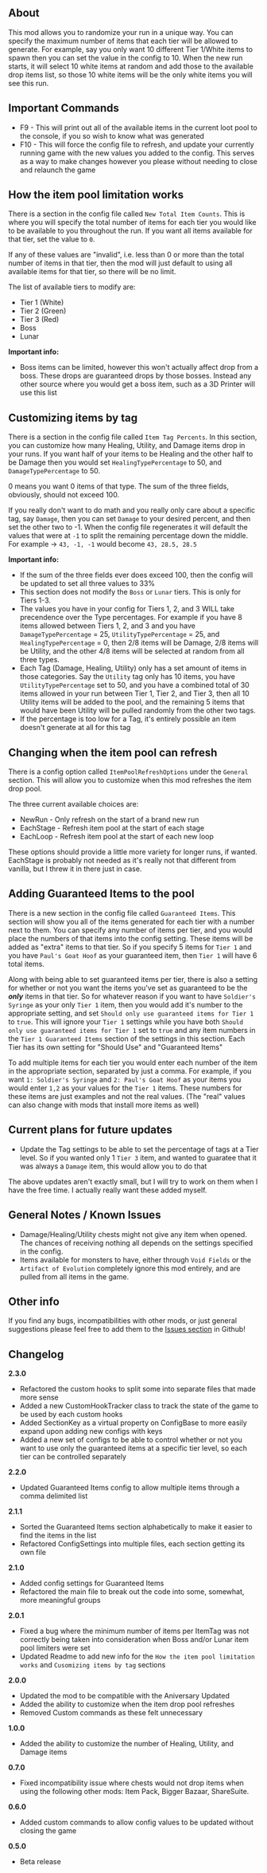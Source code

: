 ## About

This mod allows you to randomize your run in a unique way. You can specify the maximum number of items that each tier will be allowed to generate. For example, say you only want 10 different Tier 1/White items to spawn then you can set the value in the config to 10. When the new run starts, it will select 10 white items at random and add those to the available drop items list, so those 10 white items will be the only white items you will see this run.

## Important Commands
* F9 - This will print out all of the available items in the current loot pool to the console, if you so wish to know what was generated
* F10 - This will force the config file to refresh, and update your currently running game with the new values you added to the config. This serves as a way to make changes however you please without needing to close and relaunch the game

## How the item pool limitation works

There is a section in the config file called `New Total Item Counts`. This is where you will specify the total number of items for each tier you would like to be available to you throughout the run. If you want all items available for that tier, set the value to `0`.

If any of these values are "invalid", i.e. less than 0 or more than the total number of items in that tier, then the mod will just default to using all available items for that tier, so there will be no limit.

The list of available tiers to modify are:
* Tier 1 (White)
* Tier 2 (Green)
* Tier 3 (Red)
* Boss
* Lunar

**Important info:**
* Boss items can be limited, however this won't actually affect drop from a boss. These drops are guaranteed drops by those bosses. Instead any other source where you would get a boss item, such as a 3D Printer will use this list

## Customizing items by tag

There is a section in the config file called `Item Tag Percents`. In this section, you can customize how many Healing, Utility, and Damage items drop in your runs. If you want half of your items to be Healing and the other half to be Damage then you would set `HealingTypePercentage` to 50, and `DamageTypePercentage` to 50. 

0 means you want 0 items of that type. The sum of the three fields, obviously, should not exceed 100.

If you really don't want to do math and you really only care about a specific tag, say `Damage`, then you can set `Damage` to your desired percent, and then set the other two to -1. When the config file regenerates it will default the values that were at `-1` to split the remaining percentage down the middle. 
For example -> `43, -1, -1` would become `43, 28.5, 28.5`

**Important info:**
* If the sum of the three fields ever does exceed 100, then the config will be updated to set all three values to 33%
* This section does not modify the `Boss` or `Lunar` tiers. This is only for Tiers 1-3.
* The values you have in your config for Tiers 1, 2, and 3 WILL take precendence over the Type percentages. For example if you have 8 items allowed between Tiers 1, 2, and 3 and you have `DamageTypePercentage` = 25, `UtilityTypePercentage` = 25, and `HealingTypePercentage` = 0, then 2/8 items will be Damage, 2/8 items will be Utility, and the other 4/8 items will be selected at random from all three types. 
* Each Tag (Damage, Healing, Utility) only has a set amount of items in those categories. Say the `Utility` tag only has 10 items, you have `UtilityTypePercentage` set to 50, and you have a combined total of 30 items allowed in your run between Tier 1, Tier 2, and Tier 3, then all 10 Utility items will be added to the pool, and the remaining 5 items that would have been Utility will be pulled randomly from the other two tags. 
* If the percentage is too low for a Tag, it's entirely possible an item doesn't generate at all for this tag

## Changing when the item pool can refresh

There is a config option called `ItemPoolRefreshOptions` under the `General` section. This will allow you to customize when this mod refreshes the item drop pool. 

The three current available choices are:
* NewRun - Only refresh on the start of a brand new run
* EachStage - Refresh item pool at the start of each stage
* EachLoop - Refresh item pool at the start of each new loop

These options should provide a little more variety for longer runs, if wanted. EachStage is probably not needed as it's really not that different from vanilla, but I threw it in there just in case.

## Adding Guaranteed Items to the pool

There is a new section in the config file called `Guaranteed Items`. This section will show you all of the items generated for each tier with a number next to them. You can specify any number of items per tier, and you would place the numbers of that items into the config setting. These items will be added as "extra" items to that tier. So if you specify 5 items for `Tier 1` and you have `Paul's Goat Hoof` as your guaranteed item, then `Tier 1` will have 6 total items.

Along with being able to set guaranteed items per tier, there is also a setting for whether or not you want the items you've set as guaranteed to be the ***only*** items in that tier. So for whatever reason if you want to have `Soldier's Syringe` as your only `Tier 1` item, then you would add it's number to the appropriate setting, and set `Should only use guaranteed items for Tier 1` to `true`. This will ignore your `Tier 1` settings while you have both `Should only use guaranteed items for Tier 1` set to `true` and any item numbers in the `Tier 1 Guaranteed Items` section of the settings in this section. Each Tier has its own setting for "Should Use" and "Guaranteed Items"

To add multiple items for each tier you would enter each number of the item in the appropriate section, separated by just a comma. For example, if you want `1: Soldier's Syringe` and `2: Paul's Goat Hoof` as your items you would enter `1,2` as your values for the `Tier 1` items. These numbers for these items are just examples and not the real values. (The "real" values can also change with mods that install more items as well) 

## Current plans for future updates
* Update the Tag settings to be able to set the percentage of tags at a Tier level. So if you wanted only 1 `Tier 3` item, and wanted to guaratee that it was always a `Damage` item, this would allow you to do that

The above updates aren't exactly small, but I will try to work on them when I have the free time. I actually really want these added myself.

## General Notes / Known Issues
* Damage/Healing/Utility chests might not give any item when opened. The chances of receiving nothing all depends on the settings specified in the config.
* Items available for monsters to have, either through `Void Fields` or the `Artifact of Evolution` completely ignore this mod entirely, and are pulled from all items in the game.

## Other info

If you find any bugs, incompatibilities with other mods, or just general suggestions please feel free to add them to the [Issues section](https://github.com/ZeusesNeckMeat/RiskOfRain2-ItemRoulette/issues) in Github!
	
## Changelog

**2.3.0**
* Refactored the custom hooks to split some into separate files that made more sense
* Added a new CustomHookTracker class to track the state of the game to be used by each custom hooks
* Added SectionKey as a virtual property on ConfigBase to more easily expand upon adding new configs with keys
* Added a new set of configs to be able to control whether or not you want to use only the guaranteed items at a specific tier level, so each tier can be controlled separately

**2.2.0**
* Updated Guaranteed Items config to allow multiple items through a comma delimited list

**2.1.1**
* Sorted the Guaranteed Items section alphabetically to make it easier to find the items in the list
* Refactored ConfigSettings into multiple files, each section getting its own file

**2.1.0**
* Added config settings for Guaranteed Items
* Refactored the main file to break out the code into some, somewhat, more meaningful groups

**2.0.1**
* Fixed a bug where the minimum number of items per ItemTag was not correctly being taken into consideration when Boss and/or Lunar item pool limiters were set
* Updated Readme to add new info for the `How the item pool limitation works` and `Cusomizing items by tag` sections

**2.0.0**
* Updated the mod to be compatible with the Aniversary Updated
* Added the ability to customize when the item drop pool refreshes
* Removed Custom commands as these felt unnecessary

**1.0.0**
* Added the ability to customize the number of Healing, Utility, and Damage items

**0.7.0**
* Fixed incompatibility issue where chests would not drop items when using the following other mods: Item Pack, Bigger Bazaar, ShareSuite.

**0.6.0**
* Added custom commands to allow config values to be updated without closing the game

**0.5.0**
* Beta release
